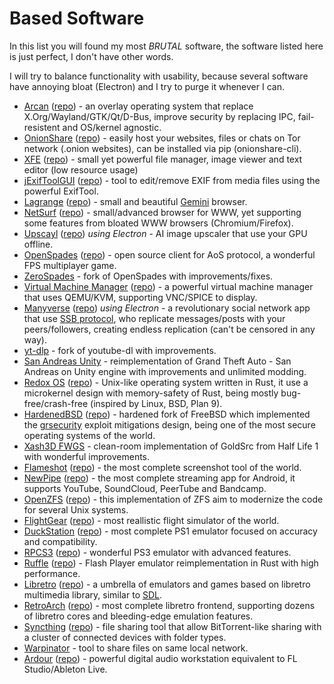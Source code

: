 # Based Software

In this list you will found my most *BRUTAL* software, the software listed here is just perfect, I don't have other words.

I will try to balance functionality with usability, because several software have annoying bloat (Electron) and I try to purge it whenever I can.

- [Arcan](https://arcan-fe.com/) ([repo](https://github.com/letoram)) - an overlay operating system that replace X.Org/Wayland/GTK/Qt/D-Bus, improve security by replacing IPC, fail-resistent and OS/kernel agnostic.
- [OnionShare](https://onionshare.org/) ([repo](https://github.com/onionshare/onionshare)) - easily host your websites, files or chats on Tor network (.onion websites), can be installed via pip (onionshare-cli).
- [XFE](http://roland65.free.fr/xfe/) ([repo](https://github.com/roland65/xfe)) - small yet powerful file manager, image viewer and text editor (low resource usage)
- [jExifToolGUI](https://hvdwolf.github.io/jExifToolGUI/) ([repo](https://github.com/hvdwolf/jExifToolGUI)) - tool to edit/remove EXIF from media files using the powerful ExifTool.
- [Lagrange](https://gmi.skyjake.fi/lagrange/) ([repo](https://github.com/skyjake/lagrange)) - small and beautiful [Gemini](https://gemini.circumlunar.space/) browser.
- [NetSurf](https://www.netsurf-browser.org/) ([repo](https://source.netsurf-browser.org/)) - small/advanced browser for WWW, yet supporting some features from bloated WWW browsers (Chromium/Firefox).
- [Upscayl](https://upscayl.github.io/) ([repo](https://github.com/upscayl/upscayl)) *using Electron* - AI image upscaler that use your GPU offline.
- [OpenSpades](https://openspades.yvt.jp/) ([repo](https://github.com/yvt/openspades)) - open source client for AoS protocol, a wonderful FPS multiplayer game.
- [ZeroSpades](https://github.com/siecvi/zerospades) - fork of OpenSpades with improvements/fixes.
- [Virtual Machine Manager](https://virt-manager.org/) ([repo](https://github.com/virt-manager/virt-manager)) - a powerful virtual machine manager that uses QEMU/KVM, supporting VNC/SPICE to display.
- [Manyverse](https://www.manyver.se/) ([repo](https://gitlab.com/staltz/manyverse)) *using Electron* - a revolutionary social network app that use [SSB protocol](https://www.scuttlebutt.nz/), who replicate messages/posts with your peers/followers, creating endless replication (can't be censored in any way).
- [yt-dlp](https://github.com/yt-dlp/yt-dlp) - fork of youtube-dl with improvements.
- [San Andreas Unity](https://github.com/GTA-ASM/SanAndreasUnity) - reimplementation of Grand Theft Auto - San Andreas on Unity engine with improvements and unlimited modding.
- [Redox OS](https://www.redox-os.org/) ([repo](https://gitlab.redox-os.org/redox-os/redox)) - Unix-like operating system written in Rust, it use a microkernel design with memory-safety of Rust, being mostly bug-free/crash-free (inspired by Linux, BSD, Plan 9).
- [HardenedBSD](https://hardenedbsd.org/) ([repo](https://git.hardenedbsd.org/hardenedbsd/HardenedBSD)) - hardened fork of FreeBSD which implemented the [grsecurity](https://grsecurity.net/) exploit mitigations design, being one of the most secure operating systems of the world.
- [Xash3D FWGS](https://github.com/FWGS/xash3d-fwgs) - clean-room implementation of GoldSrc from Half Life 1 with wonderful improvements.
- [Flameshot](https://flameshot.org/) ([repo](https://github.com/flameshot-org/flameshot)) - the most complete screenshot tool of the world.
- [NewPipe](https://newpipe.net/) ([repo](https://github.com/TeamNewPipe/NewPipe/)) - the most complete streaming app for Android, it supports YouTube, SoundCloud, PeerTube and Bandcamp.
- [OpenZFS](https://openzfs.github.io/openzfs-docs/) ([repo](https://github.com/openzfs/zfs)) - this implementation of ZFS aim to modernize the code for several Unix systems.
- [FlightGear](https://www.flightgear.org/) ([repo](https://github.com/FlightGear/flightgear)) - most reallistic flight simulator of the world.
- [DuckStation](https://www.duckstation.org/) ([repo](https://github.com/stenzek/duckstation)) - most complete PS1 emulator focused on accuracy and compatibility.
- [RPCS3](https://rpcs3.net/) ([repo](https://github.com/RPCS3/rpcs3)) - wonderful PS3 emulator with advanced features.
- [Ruffle](https://ruffle.rs/) ([repo](https://github.com/ruffle-rs/ruffle)) - Flash Player emulator reimplementation in Rust with high performance.
- [Libretro](https://www.libretro.com/) ([repo](https://github.com/libretro)) - a umbrella of emulators and games based on libretro multimedia library, similar to [SDL](https://www.libsdl.org/).
- [RetroArch](https://www.retroarch.com/) ([repo](https://github.com/libretro/RetroArch)) - most complete libretro frontend, supporting dozens of libretro cores and bleeding-edge emulation features.
- [Syncthing](https://syncthing.net/) ([repo](https://github.com/syncthing/syncthing)) - file sharing tool that allow BitTorrent-like sharing with a cluster of connected devices with folder types.
- [Warpinator](https://github.com/linuxmint/warpinator) - tool to share files on same local network.
- [Ardour](https://ardour.org/) ([repo](https://git.ardour.org/ardour/ardour)) - powerful digital audio workstation equivalent to FL Studio/Ableton Live.

<!-- - []() ([repo]()) - -->

